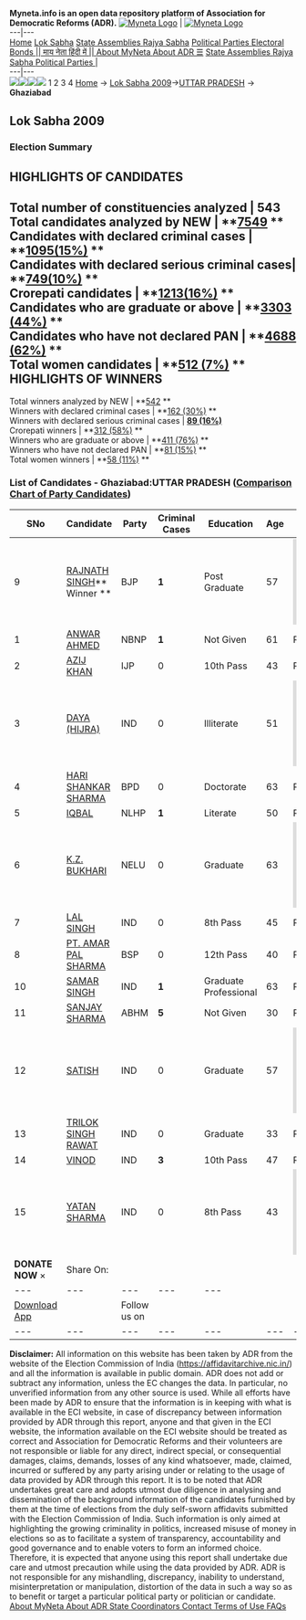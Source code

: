 **Myneta.info is an open data repository platform of Association for Democratic Reforms (ADR).**
[![Myneta Logo](https://www.myneta.info/lib/img/myneta-logo.png)](https://www.myneta.info/) | [![Myneta Logo](https://www.myneta.info/lib/img/adr-logo.png)](https://adrindia.org)  
---|---  
[Home](https://www.myneta.info/) [Lok Sabha](https://www.myneta.info/#ls "Lok Sabha") [ State Assemblies ](https://www.myneta.info/#sa "State Assemblies") [Rajya Sabha](https://www.myneta.info/#rs "Rajya Sabha") [Political Parties ](https://www.myneta.info/party "Political Parties") [ Electoral Bonds ](https://www.myneta.info/electoral_bonds "Electoral Bonds") [ || माय नेता हिंदी में || ](https://translate.google.co.in/translate?prev=hp&hl=en&js=y&u=www.myneta.info&sl=en&tl=hi&history_state0=) [ About MyNeta ](https://adrindia.org/content/about-myneta) [ About ADR ](https://adrindia.org/about-adr/who-we-are) [☰](javascript:void\(0\))
[ State Assemblies ](https://www.myneta.info/#sa "State Assemblies") [ Rajya Sabha ](https://www.myneta.info/#rs "Rajya Sabha") [ Political Parties ](https://www.myneta.info/party "Political Parties")
|   
---|---  
![](https://www.myneta.info/lib/img/banner/banner-1.png)![](https://www.myneta.info/lib/img/banner/banner-2.png)![](https://www.myneta.info/lib/img/banner/banner-3.png)![](https://www.myneta.info/lib/img/banner/banner-4.png)
1  2  3  4 
[Home](https://www.myneta.info/) → [Lok Sabha 2009](https://www.myneta.info/ls2009/)→[UTTAR PRADESH](https://www.myneta.info/ls2009/index.php?action=show_constituencies&state_id=24) → **Ghaziabad**
### 
## Lok Sabha 2009
###  Election Summary 
HIGHLIGHTS OF CANDIDATES  
---  
Total number of constituencies analyzed |  543   
Total candidates analyzed by NEW | **[7549](https://www.myneta.info/ls2009/index.php?action=summary&subAction=candidates_analyzed&sort=candidate#summary) **  
Candidates with declared criminal cases | **[1095(15%)](https://www.myneta.info/ls2009/index.php?action=summary&subAction=crime&sort=candidate#summary) **  
Candidates with declared serious criminal cases| **[749(10%)](https://www.myneta.info/ls2009/index.php?action=summary&subAction=serious_crime&sort=candidate#summary) **  
Crorepati candidates | **[1213(16%)](https://www.myneta.info/ls2009/index.php?action=summary&subAction=crorepati&sort=candidate#summary) **  
Candidates who are graduate or above | **[3303 (44%)](https://www.myneta.info/ls2009/index.php?action=summary&subAction=education&sort=candidate#summary) **  
Candidates who have not declared PAN | **[4688 (62%)](https://www.myneta.info/ls2009/index.php?action=summary&subAction=without_pan&sort=candidate#summary) **  
Total women candidates | **[512 (7%)](https://www.myneta.info/ls2009/index.php?action=summary&subAction=women_candidate&sort=candidate#summary) **  
HIGHLIGHTS OF WINNERS  
---  
Total winners analyzed by NEW | **[542](https://www.myneta.info/ls2009/index.php?action=summary&subAction=winner_analyzed&sort=candidate#summary) **  
Winners with declared criminal cases | **[162 (30%)](https://www.myneta.info/ls2009/index.php?action=summary&subAction=winner_crime&sort=candidate#summary) **  
Winners with declared serious criminal cases | **[89 (16%)](https://www.myneta.info/ls2009/index.php?action=summary&subAction=winner_serious_crime&sort=candidate#summary)**  
Crorepati winners | **[312 (58%)](https://www.myneta.info/ls2009/index.php?action=summary&subAction=winner_crorepati&sort=candidate#summary) **  
Winners who are graduate or above | **[411 (76%)](https://www.myneta.info/ls2009/index.php?action=summary&subAction=winner_education&sort=candidate#summary) **  
Winners who have not declared PAN | **[81 (15%)](https://www.myneta.info/ls2009/index.php?action=summary&subAction=winner_without_pan&sort=candidate#summary) **  
Total women winners | **[58 (11%)](https://www.myneta.info/ls2009/index.php?action=summary&subAction=winner_women&sort=candidate#summary) **  
### List of Candidates - Ghaziabad:UTTAR PRADESH ([Comparison Chart of Party Candidates](https://www.myneta.info/ls2009/comparisonchart.php?constituency_id=420))
SNo | Candidate| Party| Criminal Cases| Education| Age| Total Assets| Liabilities  
---|---|---|---|---|---|---|---  
9  | [RAJNATH SINGH](https://www.myneta.info/ls2009/candidate.php?candidate_id=7734)** Winner ** | BJP | **1** | Post Graduate| 57 | ![](https://myneta.info/image_v2.php?myneta_folder=ls2009&candidate_id=7734&col=ta) | ![](https://myneta.info/image_v2.php?myneta_folder=ls2009&candidate_id=7734&col=lia)  
1  | [ANWAR AHMED](https://www.myneta.info/ls2009/candidate.php?candidate_id=7737) | NBNP | **1** | Not Given| 61 | Rs 32,06,73,000 ~ 32 Crore+ | Rs 0 ~   
2  | [AZIJ KHAN](https://www.myneta.info/ls2009/candidate.php?candidate_id=7736) | IJP | 0 | 10th Pass| 43 | Rs 16,80,000 ~ 16 Lacs+ | Rs 2,00,000 ~ 2 Lacs+  
3  | [DAYA (HIJRA)](https://www.myneta.info/ls2009/candidate.php?candidate_id=7743) | IND | 0 | Illiterate| 51 | ![](https://myneta.info/image_v2.php?myneta_folder=ls2009&candidate_id=7743&col=ta) | ![](https://myneta.info/image_v2.php?myneta_folder=ls2009&candidate_id=7743&col=lia)  
4  | [HARI SHANKAR SHARMA](https://www.myneta.info/ls2009/candidate.php?candidate_id=7741) | BPD | 0 | Doctorate| 63 | Rs 1,69,64,367 ~ 1 Crore+ | Rs 22,48,599 ~ 22 Lacs+  
5  | [IQBAL](https://www.myneta.info/ls2009/candidate.php?candidate_id=7738) | NLHP | **1** | Literate| 50 | Rs 68,99,177 ~ 68 Lacs+ | Rs 0 ~   
6  | [K.Z. BUKHARI](https://www.myneta.info/ls2009/candidate.php?candidate_id=7739) | NELU | 0 | Graduate| 63 | ![](https://myneta.info/image_v2.php?myneta_folder=ls2009&candidate_id=7739&col=ta) | ![](https://myneta.info/image_v2.php?myneta_folder=ls2009&candidate_id=7739&col=lia)  
7  | [LAL SINGH](https://www.myneta.info/ls2009/candidate.php?candidate_id=7745) | IND | 0 | 8th Pass| 45 | Rs 19,01,885 ~ 19 Lacs+ | Rs 7,483 ~ 7 Thou+  
8  | [PT. AMAR PAL SHARMA](https://www.myneta.info/ls2009/candidate.php?candidate_id=7733) | BSP | 0 | 12th Pass| 40 | Rs 6,93,42,885 ~ 6 Crore+ | Rs 12,40,482 ~ 12 Lacs+  
10  | [SAMAR SINGH](https://www.myneta.info/ls2009/candidate.php?candidate_id=7748) | IND | **1** | Graduate Professional| 63 | Rs 70,83,165 ~ 70 Lacs+ | Rs 0 ~   
11  | [SANJAY SHARMA](https://www.myneta.info/ls2009/candidate.php?candidate_id=7740) | ABHM | **5** | Not Given| 30 | Rs 3,08,011 ~ 3 Lacs+ | Rs 5,00,000 ~ 5 Lacs+  
12  | [SATISH](https://www.myneta.info/ls2009/candidate.php?candidate_id=7747) | IND | 0 | Graduate| 57 | ![](https://myneta.info/image_v2.php?myneta_folder=ls2009&candidate_id=7747&col=ta) | ![](https://myneta.info/image_v2.php?myneta_folder=ls2009&candidate_id=7747&col=lia)  
13  | [TRILOK SINGH RAWAT](https://www.myneta.info/ls2009/candidate.php?candidate_id=7742) | IND | 0 | Graduate| 33 | Rs 29,69,610 ~ 29 Lacs+ | Rs 0 ~   
14  | [VINOD](https://www.myneta.info/ls2009/candidate.php?candidate_id=7746) | IND | **3** | 10th Pass| 47 | Rs 6,96,000 ~ 6 Lacs+ | Rs 0 ~   
15  | [YATAN SHARMA](https://www.myneta.info/ls2009/candidate.php?candidate_id=7744) | IND | 0 | 8th Pass| 43 | ![](https://myneta.info/image_v2.php?myneta_folder=ls2009&candidate_id=7744&col=ta) | ![](https://myneta.info/image_v2.php?myneta_folder=ls2009&candidate_id=7744&col=lia)  
|  **DONATE NOW** × |  Share On:  | [](https://api.whatsapp.com/send?text=https%3A%2F%2Fmyneta.info%2Fpunjab2022%2Findex.php%3Faction%3Dshow_constituencies%26state_id%3D19) | [](https://www.facebook.com/sharer/sharer.php?u=https%3A%2F%2Fmyneta.info%2Fpunjab2022%2Findex.php%3Faction%3Dshow_constituencies%26state_id%3D19) | [](https://twitter.com/share?url=https%3A%2F%2Fmyneta.info%2Fpunjab2022%2Findex.php%3Faction%3Dshow_constituencies%26state_id%3D19)  
---|---|---|---|---  
| [ Download App ](https://play.google.com/store/apps/details?id=com.webrosoft.myneta1&pcampaignid=pcampaignidMKT-Other-global-all-co-prtnr-py-PartBadge-Mar2515-1) | [](https://play.google.com/store/apps/details?id=com.webrosoft.myneta1&pcampaignid=pcampaignidMKT-Other-global-all-co-prtnr-py-PartBadge-Mar2515-1) |  Follow us on  | [](https://www.facebook.com/adrindia.org/) | [](https://twitter.com/adrspeaks) | [](https://groups.google.com/g/national-election-watch?hl=en&pli=1) | [](https://www.instagram.com/adrspeaks/) | [](https://www.youtube.com/user/adrspeaks) | [](https://sharechat.com/profile/adrspeaks)  
---|---|---|---|---|---|---|---|---  
**Disclaimer:** All information on this website has been taken by ADR from the website of the Election Commission of India (https://affidavitarchive.nic.in/) and all the information is available in public domain. ADR does not add or subtract any information, unless the EC changes the data. In particular, no unverified information from any other source is used. While all efforts have been made by ADR to ensure that the information is in keeping with what is available in the ECI website, in case of discrepancy between information provided by ADR through this report, anyone and that given in the ECI website, the information available on the ECI website should be treated as correct and Association for Democratic Reforms and their volunteers are not responsible or liable for any direct, indirect special, or consequential damages, claims, demands, losses of any kind whatsoever, made, claimed, incurred or suffered by any party arising under or relating to the usage of data provided by ADR through this report. It is to be noted that ADR undertakes great care and adopts utmost due diligence in analysing and dissemination of the background information of the candidates furnished by them at the time of elections from the duly self-sworn affidavits submitted with the Election Commission of India. Such information is only aimed at highlighting the growing criminality in politics, increased misuse of money in elections so as to facilitate a system of transparency, accountability and good governance and to enable voters to form an informed choice. Therefore, it is expected that anyone using this report shall undertake due care and utmost precaution while using the data provided by ADR. ADR is not responsible for any mishandling, discrepancy, inability to understand, misinterpretation or manipulation, distortion of the data in such a way so as to benefit or target a particular political party or politician or candidate. 
[ About MyNeta ](https://adrindia.org/content/about-myneta) [ About ADR ](https://adrindia.org/about-adr/who-we-are) [ State Coordinators ](https://adrindia.org/about-adr/state-coordinators) [ Contact ](https://adrindia.org/contact-us) [ Terms of Use ](https://adrindia.org/content/adr-terms-use) [ FAQs ](https://adrindia.org/content/faqs)
